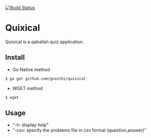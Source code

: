 [![Build Status](https://travis-ci.com/gnosthi/quixical.svg?branch=master)](https://travis-ci.com/gnosthi/quixical)
# Quixical


Quixical is a qaballah quiz application.

## Install

- Go Native method
```bash
$ go get github.com/gnosthi/quixical
```
- WGET method
```bash
$ wget
```

## Usage
- "-h: display help"
- "-csv: specify the problems file in csv format (question,answer)"
